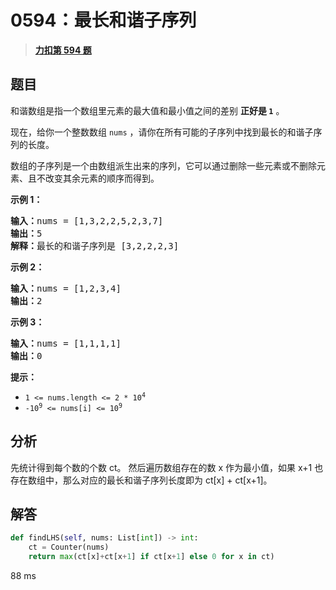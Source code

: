 # 0594：最长和谐子序列


> <u>**[力扣第 594 题](https://leetcode.cn/problems/longest-harmonious-subsequence/)**</u>

## 题目

<p>和谐数组是指一个数组里元素的最大值和最小值之间的差别 <strong>正好是 <code>1</code></strong> 。</p>

<p>现在，给你一个整数数组 <code>nums</code> ，请你在所有可能的子序列中找到最长的和谐子序列的长度。</p>

<p>数组的子序列是一个由数组派生出来的序列，它可以通过删除一些元素或不删除元素、且不改变其余元素的顺序而得到。</p>



<p><strong>示例 1：</strong></p>

<pre>
<strong>输入：</strong>nums = [1,3,2,2,5,2,3,7]
<strong>输出：</strong>5
<strong>解释：</strong>最长的和谐子序列是 [3,2,2,2,3]
</pre>

<p><strong>示例 2：</strong></p>

<pre>
<strong>输入：</strong>nums = [1,2,3,4]
<strong>输出：</strong>2
</pre>

<p><strong>示例 3：</strong></p>

<pre>
<strong>输入：</strong>nums = [1,1,1,1]
<strong>输出：</strong>0
</pre>



<p><strong>提示：</strong></p>

<ul>
<li><code>1 <= nums.length <= 2 * 10<sup>4</sup></code></li>
<li><code>-10<sup>9</sup> <= nums[i] <= 10<sup>9</sup></code></li>
</ul>




## 分析

先统计得到每个数的个数 ct。
然后遍历数组存在的数 x 作为最小值，如果 x+1 也存在数组中，那么对应的最长和谐子序列长度即为 ct[x] + ct[x+1]。
	

## 解答

```python
def findLHS(self, nums: List[int]) -> int:
	ct = Counter(nums)
	return max(ct[x]+ct[x+1] if ct[x+1] else 0 for x in ct)
```
88 ms

